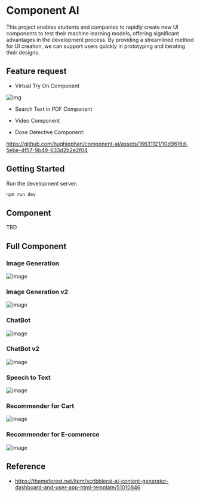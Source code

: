 # Component AI

This project enables students and companies to rapidly create new UI components to test their machine learning models, offering significant advantages in the development process. By providing a streamlined method for UI creation, we can support users quickly in prototyping and iterating their designs. 

## Feature request

- Virtual Try On Component

![img](https://preview.redd.it/idm-vton-virtual-try-on-is-just-another-level-extreme-v0-ra3d6y2tdxwc1.png?width=640&crop=smart&auto=webp&s=42fb826f419cbc0213ba267430dd41aaf73cfda6)

- Search Text in PDF Component
- Video Component

- Dose Detective Component:

https://github.com/hughiephan/component-ai/assets/16631121/10d9616d-5ebe-4f57-9b49-633d2b2e2f04

## Getting Started

Run the development server:

```bash
npm run dev
```

## Component

TBD

## Full Component

### Image Generation

![image](https://github.com/hughiephan/component-ai/assets/16631121/d4851f7e-26e9-49d1-ad91-262e474f3cce)

### Image Generation v2

![image](https://github.com/hughiephan/component-ai/assets/16631121/de268560-a4f0-4d8c-b300-f122c623eed1)

### ChatBot

![image](https://github.com/hughiephan/component-ai/assets/16631121/c49ee0e5-c2ef-4ac0-b137-d8c0814bb952)

### ChatBot v2

![image](https://github.com/hughiephan/component-ai/assets/16631121/a066dad0-011c-4358-ad5f-99dfbc0deec3)

### Speech to Text

![image](https://github.com/hughiephan/component-ai/assets/16631121/a3ff473b-eed8-4e7e-ace8-1ac9b0566461)

### Recommender for Cart

![image](https://github.com/hughiephan/component-ai/assets/16631121/a118cd55-8b11-4899-96f0-4dbf4305598d)

### Recommender for E-commerce

![image](https://github.com/hughiephan/component-ai/assets/16631121/7cbc8357-999a-45f8-97aa-25a99ce1434a)

## Reference
- https://themeforest.net/item/scribblerai-ai-content-generator-dashboard-and-user-app-html-template/51010846
